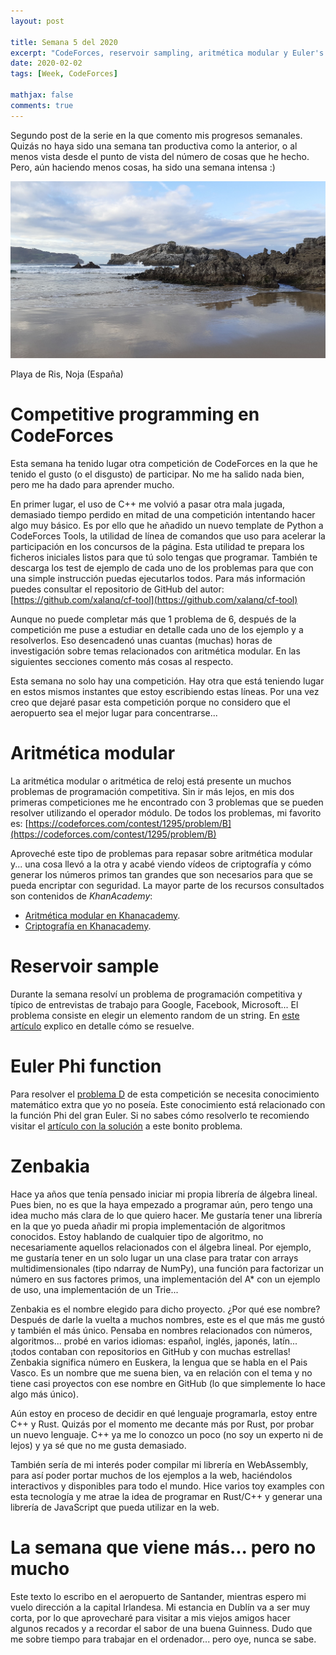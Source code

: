 ```yaml
---
layout: post

title: Semana 5 del 2020
excerpt: "CodeForces, reservoir sampling, aritmética modular y Euler's totient function."
date: 2020-02-02
tags: [Week, CodeForces]

mathjax: false
comments: true
---
```


Segundo post de la serie en la que comento mis progresos semanales.
Quizás no haya sido una semana tan productiva como la anterior, o al menos
vista desde el punto de vista del número de cosas que he hecho.
Pero, aún haciendo menos cosas, ha sido una semana intensa :)

<p>
<img src="/assets/images/2020_week_05_noja_ris.jpg">
<figcaption>Playa de Ris, Noja (España)</figcaption>
</p>


# Competitive programming en CodeForces

Esta semana ha tenido lugar otra competición de CodeForces en la que he tenido
el gusto (o el disgusto) de participar. 
No me ha salido nada bien, pero me ha dado para aprender mucho.

En primer lugar, el uso de C++ me volvió a pasar otra mala jugada, demasiado
tiempo perdido en mitad de una competición intentando hacer algo muy básico.
Es por ello que he añadido un nuevo template de Python a CodeForces Tools,
la utilidad de línea de comandos que uso para acelerar la participación en los
concursos de la página.
Esta utilidad te prepara los ficheros iniciales listos para que tú solo tengas
que programar.
También te descarga los test de ejemplo de cada uno de los problemas para que
con una simple instrucción puedas ejecutarlos todos.
Para más información puedes consultar el repositorio de GitHub del autor:
[https://github.com/xalanq/cf-tool](https://github.com/xalanq/cf-tool)

Aunque no puede completar más que 1 problema de 6, después de la competición
me puse a estudiar en detalle cada uno de los ejemplo y a resolverlos.
Eso desencadenó unas cuantas (muchas) horas de investigación sobre temas
relacionados con aritmética modular.
En las siguientes secciones comento más cosas al respecto.

Esta semana no solo hay una competición.
Hay otra que está teniendo lugar en estos mismos instantes que estoy
escribiendo estas líneas.
Por una vez creo que dejaré pasar esta competición porque no considero que el
aeropuerto sea el mejor lugar para concentrarse...


# Aritmética modular

La aritmética modular o aritmética de reloj está presente un muchos problemas
de programación competitiva.
Sin ir más lejos, en mis dos primeras competiciones me he encontrado con 3
problemas que se pueden resolver utilizando el operador módulo.
De todos los problemas, mi favorito es:
[https://codeforces.com/contest/1295/problem/B](https://codeforces.com/contest/1295/problem/B)

Aproveché este tipo de problemas para repasar sobre aritmética modular y...
una cosa llevó a la otra y acabé viendo vídeos de criptografía y cómo generar
los números primos tan grandes que son necesarios para que se pueda encriptar
con seguridad.
La mayor parte de los recursos consultados son contenidos de *KhanAcademy*:
 * [Aritmética modular en Khanacademy](https://www.khanacademy.org/computing/computer-science/cryptography/modarithmetic/a/what-is-modular-arithmetic).
 * [Criptografía en Khanacademy](https://www.khanacademy.org/computing/computer-science/cryptography#random-algorithms-probability).


# Reservoir sample

Durante la semana resolví un problema de programación competitiva y típico de
entrevistas de trabajo para Google, Facebook, Microsoft...
El problema consiste en elegir un elemento random de un string.
En [este artículo](https://guiferviz.github.io/2020/01/27/reservoir-sampling.html)
explico en detalle cómo se resuelve.


# Euler Phi function

Para resolver el [problema D](https://codeforces.com/contest/1295/problem/D) de
esta competición se necesita conocimiento matemático extra que yo no poseía.
Este conocimiento está relacionado con la función Phi del gran Euler.
Si no sabes cómo resolverlo te recomiendo visitar el 
[artículo con la solución](https://guiferviz.github.io/2020/01/31/euler-phi-function.html)
a este bonito problema.


# Zenbakia

Hace ya años que tenía pensado iniciar mi propia librería de álgebra lineal.
Pues bien, no es que la haya empezado a programar aún, pero tengo una idea
mucho más clara de lo que quiero hacer.
Me gustaría tener una librería en la que yo pueda añadir mi propia
implementación de algoritmos conocidos.
Estoy hablando de cualquier tipo de algoritmo, no necesariamente aquellos
relacionados con el álgebra lineal.
Por ejemplo, me gustaría tener en un solo lugar un una clase para tratar con
arrays multidimensionales (tipo ndarray de NumPy), una función para factorizar
un número en sus factores primos, una implementación del A* con un ejemplo de
uso, una implementación de un Trie...

Zenbakia es el nombre elegido para dicho proyecto.
¿Por qué ese nombre?
Después de darle la vuelta a muchos nombres, este es el que más me gustó y
también el más único.
Pensaba en nombres relacionados con números, algoritmos... probé en varios
idiomas: español, inglés, japonés, latín...
¡todos contaban con repositorios en GitHub y con muchas estrellas!
Zenbakia significa número en Euskera, la lengua que se habla en el Pais Vasco.
Es un nombre que me suena bien, va en relación con el tema y no tiene casi
proyectos con ese nombre en GitHub (lo que simplemente lo hace algo más único).

Aún estoy en proceso de decidir en qué lenguaje programarla, estoy entre C++ y
Rust.
Quizás por el momento me decante más por Rust, por probar un nuevo lenguaje.
C++ ya me lo conozco un poco (no soy un experto ni de lejos) y ya sé que no me
gusta demasiado.

También sería de mi interés poder compilar mi librería en WebAssembly, para así
poder portar muchos de los ejemplos a la web, haciéndolos interactivos y
disponibles para todo el mundo.
Hice varios toy examples con esta tecnología y me atrae la idea de programar
en Rust/C++ y generar una librería de JavaScript que pueda utilizar en la web.


# La semana que viene más... pero no mucho

Este texto lo escribo en el aeropuerto de Santander, mientras espero mi vuelo
dirección a la capital Irlandesa.
Mi estancia en Dublín va a ser muy corta, por lo que aprovecharé para visitar
a mis viejos amigos hacer algunos recados y a recordar el sabor de una buena
Guinness.
Dudo que me sobre tiempo para trabajar en el ordenador... pero oye, nunca se
sabe.


